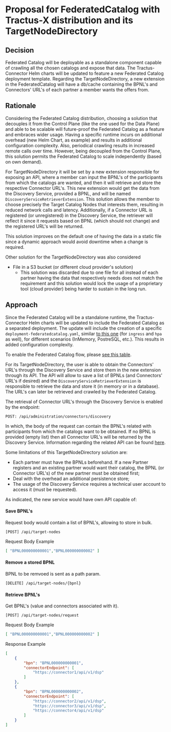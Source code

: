 # Proposal for FederatedCatalog with Tractus-X distribution and its TargetNodeDirectory

## Decision

Federated Catalog will be deployable as a standalone component capable of crawling all the chosen catalogs and expose that data. The Tractus-Connector Helm charts will be updated to feature a new Federated Catalog deployment template.
Regarding the TargetNodeDirectory, a new extension in the FederatedCatalog will have a db/cache containing the BPNL's and Connectors' URL's of each partner a member wants the offers from.

## Rationale

Considering the Federated Catalog distribution, choosing a solution that decouples it from the Control Plane (like the one used for the Data Plane) and able to be scalable will future-proof the Federated Catalog as a feature and embraces wider usage.
Having a specific runtime incurs on additional overhead (new Helm Chart, as example) and results in additional configuration complexity. Also, periodical crawling results in increased remote calls over time. However, being decoupled from the Control Plane, this solution permits the Federated Catalog to scale independently (based on own demand).

For TargetNodeDirectory it will be set by a new extension responsible for exposing an API, where a member can input the BPNL's of the participants from which the catalogs are wanted, and then it will retrieve and store the respective Connector URL's. This new extension would get the data from the Discovery Service, provided a BPNL, and will be named `DiscoveryServiceRetrieverExtension`. This solution allows the member to choose precisely the Target Catalog Nodes that interests them, resulting in reduced network calls and latency.
Additionally, if a Connector URL is registered (or unregistered) in the Discovery Service, the retriever will reflect it since it requests based on BPNL (which should not change) and the registered URL's will be returned.

This solution improves on the default one of having the data in a static file since a dynamic approach would avoid downtime when a change is required.

Other solution for the TargetNodeDirectory was also considered
- File in a S3 bucket (or different cloud provider's solution)
  - This solution was discarded due to one file for all instead of each partner having the data that respectively needs does not match the requirement and this solution would lock the usage of a proprietary tool (cloud provider) being harder to sustain in the long run.


## Approach

Since the Federated Catalog will be a standalone runtime, the Tractus-Connector Helm charts will be updated to include the Federated Catalog as a separated deployment. The update will include the creation of a specific `deployment-federatedcatalog.yaml`, similar [to this one](https://github.com/eclipse-tractusx/tractusx-edc/blob/a263bf71a110245657131509d4b37d058a1d220d/charts/tractusx-connector-azure-vault/templates/deployment-dataplane.yaml#L47) (for `ingress` and `hpa` as well), for different scenarios (InMemory, PostreSQL, etc.). This results in added configuration complexity.

To enable the Federated Catalog flow, please [see this table](https://github.com/eclipse-tractusx/tractusx-edc/blob/75bdacbad43e2cad352204ea28a359c6aac7adea/docs/development/management-domains/README.md#enable-and-configure-the-crawler-subsystem).

For its TargetNodeDirectory, the user is able to obtain the Connectors' URL's through the Discovery Service and store them in the new extension through its API. The API will allow to save a list of BPNLs (and Connectors' URL's if desired) and the `DiscoveryServiceRetrieverExtension` is responsible to retrieve the data and store it (in memory or in a database). The URL's can later be retrieved and crawled by the Federated Catalog.

The retrieval of Connector URL's through the Discovery Service is enabled by the endpoint:
```
POST: /api/administration/connectors/discovery
```
In which, the body of the request can contain the BPNL's related with participants from which the catalogs want to be obtained. If no BPNL is provided (empty list) then all Connector URL's will be returned by the Discovery Service.
Information regarding the related API can be found [here](https://catenax-ev.github.io/docs/standards/CX-0001-EDCDiscoveryAPI#22-api-specification).

Some limitations of this TargetNodeDirectory solution are:
- Each partner must have the BPNLs beforehand. If a new Partner registers and an existing partner would want their catalog, the BPNL (or Connector URL's) of the new partner must be obtained first;
- Deal with the overhead an additional persistence store;
- The usage of the Discovery Service requires a technical user account to access it (must be requested).


As indicated, the new service would have own API capable of:

#### Save BPNL's
Request body would contain a list of BPNL's, allowing to store in bulk.
```
[POST] /api/target-nodes
```
Request Body Example
```json
[ "BPNL000000000001","BPNL000000000002" ]
```

#### Remove a stored BPNL
BPNL to be remvoed is sent as a path param.
```
[DELETE] /api/target-nodes/{bpnl}
```
#### Retrieve BPNL's
Get BPNL's (value and connectors associated with it).
```
[POST] /api/target-nodes/request
```
Request Body Example
```json
[ "BPNL000000000001","BPNL000000000002" ]
```
Response Example
```json
[
    {
        "bpn": "BPNL000000000001",
        "connectorEndpoint": [
            "https://connector1/api/v1/dsp"
        ]
    },
    {
        "bpn": "BPNL000000000002",
        "connectorEndpoint": [
            "https://connector2/api/v1/dsp",
            "https://connector3/api/v1/dsp",
            "https://connector4/api/v1/dsp"
        ]
    }
]
```